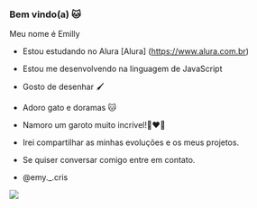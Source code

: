 ### Bem vindo(a) 🐱

Meu nome é Emilly

- Estou estudando no Alura [Alura] (https://www.alura.com.br)
- Estou me desenvolvendo na linguagem de JavaScript
- Gosto de desenhar 🖌️
- Adoro gato e doramas 🐱
- Namoro um garoto muito incrível!👩‍❤️‍👨
- Irei compartilhar as minhas evoluções e os meus projetos.

- Se quiser conversar comigo entre em contato.
- @emy._.cris


![](https://media.tenor.com/TGgky3DfKCAAAAAC/uncanny-cat-gif.gif)
